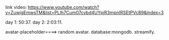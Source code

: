 

link video: https://www.youtube.com/watch?v=ZuwigEmwsTM&list=PLIh7Cum07cvbd4UYpjR3mpnlRSEtPVc89&index=3

day 1:  50:37.
day 2:  2:03:11.





avatar-placeholder====> random avatar.
database:mongodb.
streamify.